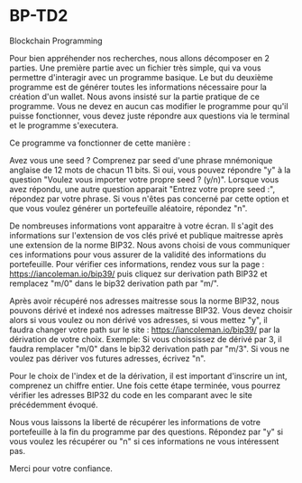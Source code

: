 # BP-TD2
Blockchain Programming

Pour bien appréhender nos recherches, nous allons décomposer en 2 parties. Une première partie avec un fichier très simple, qui va vous permettre d'interagir avec un programme basique. 
Le but du deuxième programme est de générer toutes les informations nécessaire pour la création d'un wallet. Nous avons insisté sur la partie pratique de ce programme. Vous ne devez en aucun cas modifier le programme pour qu'il puisse fonctionner, vous devez juste répondre aux questions via le terminal et le programme s'executera. 

Ce programme va fonctionner de cette manière : 

Avez vous une seed ? Comprenez par seed d'une phrase mnémonique anglaise de 12 mots de chacun 11 bits. Si oui, vous pouvez répondre "y" à la question "Voulez vous importer votre propre seed ? (y/n)". Lorsque vous avez répondu, une autre question apparait "Entrez votre propre seed :", répondez par votre phrase. Si vous n'êtes pas concerné par cette option et que vous voulez générer un portefeuille aléatoire, répondez "n".

De nombreuses informations vont apparaitre à votre écran. Il s'agit des informations sur l'extension de vos clés privé et publique maitresse après une extension de la norme BIP32. Nous avons choisi de vous communiquer ces informations pour vous assurer de la validité des informations du portefeuille. 
Pour vérifier ces informations, rendez vous sur la page : https://iancoleman.io/bip39/ puis cliquez sur derivation path BIP32 et remplacez "m/0" dans le bip32 derivation path par "m/".

Après avoir récupéré nos adresses maitresse sous la norme BIP32, nous pouvons dérivé et indexé nos adresses maitresse BIP32. 
Vous devez choisir alors si vous voulez ou non dérivé vos adresses, si vous mettez "y", il faudra changer votre path sur le site : https://iancoleman.io/bip39/
par la dérivation de votre choix. 
Exemple: Si vous choississez de dérivé par 3, il faudra remplacer "m/0" dans le bip32 derivation path par "m/3".
Si vous ne voulez pas dériver vos futures adresses, écrivez "n".

Pour le choix de l'index et de la dérivation, il est important d'inscrire un int, comprenez un chiffre entier. 
Une fois cette étape terminée, vous pourrez vérifier les adresses BIP32 du code en les comparant avec le site précédemment évoqué. 

Nous vous laissons la liberté de récupérer les informations de votre portefeuille à la fin du programme par des questions. Répondez par "y" si vous voulez les récupérer ou "n" si ces informations ne vous intéressent pas. 

Merci pour votre confiance. 
